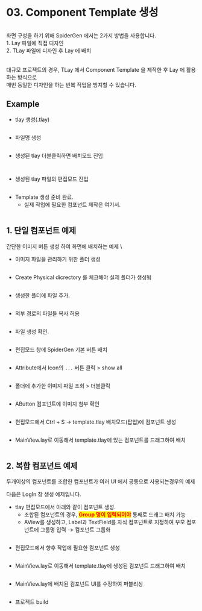# 03. Component Template 생성

<figure><img src="../.gitbook/assets/image (173).png" alt=""><figcaption></figcaption></figure>

화면 구성을 하기 위해 SpiderGen 에서는 2가지 방법을 사용합니다.\
1\.  Lay 파일에 직접 디자인\
2\. TLay 파일에 디자인 후 Lay 에 배치\
​

대규모 프로젝트의 경우, TLay 에서 Component Template 을 제작한 후 Lay 에 활용하는 방식으로\
매번 동일한 디자인을 하는 반복 작업을 방지할 수 있습니다.

## Example

* &#x20;tlay 생성(.tlay)

<div align="left"><figure><img src="../.gitbook/assets/image (155).png" alt=""><figcaption></figcaption></figure></div>



* 파일명 생성

<div align="left"><figure><img src="../.gitbook/assets/image (156).png" alt=""><figcaption></figcaption></figure></div>



* 생성된 tlay 더블클릭하면 배치모드 진입

<div align="left"><figure><img src="../.gitbook/assets/image (1) (1) (1) (1) (1) (1) (1) (1) (1).png" alt=""><figcaption></figcaption></figure> <figure><img src="../.gitbook/assets/화면 녹화 중 2025-07-22 100134.gif" alt=""><figcaption></figcaption></figure></div>



* 생성된 tlay 파일의 편집모드 진입

<div align="left"><figure><img src="../.gitbook/assets/image (158).png" alt=""><figcaption></figcaption></figure></div>



* Template 생성 준비 완료.
  * 실제 작업에 필요한 컴포넌트 제작은 여기서.

<figure><img src="../.gitbook/assets/image (171).png" alt=""><figcaption></figcaption></figure>



## 1. 단일 컴포넌트 예제

간단한 이미지 버튼 생성 하여 화면에 배치하는 예제\


* 이미지 파일을 관리하기 위한 폴더 생성

<div align="left"><figure><img src="../.gitbook/assets/image (159).png" alt=""><figcaption></figcaption></figure></div>



* Create Physical dicrectory 를 체크해야 실제 폴더가 생성됨

<div align="left"><figure><img src="../.gitbook/assets/image (160).png" alt=""><figcaption></figcaption></figure></div>



* 생성한 폴더에 파일 추가.

<div align="left"><figure><img src="../.gitbook/assets/image (161).png" alt=""><figcaption></figcaption></figure></div>



* 외부 경로의 파일들 복사 허용

<div align="left"><figure><img src="../.gitbook/assets/image (172).png" alt=""><figcaption></figcaption></figure></div>



* 파일 생성 확인.

<div align="left"><figure><img src="../.gitbook/assets/image (162).png" alt=""><figcaption></figcaption></figure></div>



* 편집모드 창에 SpiderGen 기본 버튼 배치

<figure><img src="../.gitbook/assets/image (163).png" alt=""><figcaption></figcaption></figure>



* Attribute에서 Icon의 `...` 버튼 클릭 > show all

<div align="left"><figure><img src="../.gitbook/assets/image (165).png" alt=""><figcaption></figcaption></figure></div>



* 폴더에 추가한 이미지 파일 조회 > 더블클릭

<div align="left"><figure><img src="../.gitbook/assets/image (164).png" alt=""><figcaption></figcaption></figure></div>



* AButton 컴포넌트에 이미지 첨부 확인&#x20;

<div align="left"><figure><img src="../.gitbook/assets/image (166).png" alt=""><figcaption></figcaption></figure></div>



* 편집모드에서 Ctrl + S -> template.tlay  배치모드(팝업)에 컴포넌트 생성

<figure><img src="../.gitbook/assets/image (170).png" alt=""><figcaption></figcaption></figure>



* MainView.lay로 이동해서 template.tlay에 있는 컴포넌트를 드래그하여 배치

<div align="left"><figure><img src="../.gitbook/assets/화면 녹화 중 2025-07-21 133002.gif" alt=""><figcaption></figcaption></figure></div>



## 2. 복합 컴포넌트 예제

두개이상의 컴포넌트를 조합한 컴포넌트가 여러 UI 에서 공통으로 사용되는경우의 예제

다음은  LogIn 창 생성 예제입니다.



* tlay 편집모드에서 아래와 같이 컴포넌트 생성.
  * 조합된 컴포넌트의 경우, <mark style="color:red;">**Group 명이 입력되어야**</mark> 통째로 드래그 배치 가능
  * AView를 생성하고, Label과 TextField를 자식 컴포넌트로 지정하여 부모 컴포넌트에 그룹명 입력 -> 컴포넌트 그룹화

<figure><img src="../.gitbook/assets/image (183).png" alt=""><figcaption></figcaption></figure>



* 편집모드에서 향후 작업에 필요한 컴포넌트 생성

<figure><img src="../.gitbook/assets/image (175).png" alt=""><figcaption></figcaption></figure>



* MainView.lay로 이동해서 template.tlay에 생성된 컴포넌트 드래그하여 배치

<figure><img src="../.gitbook/assets/image (177).png" alt=""><figcaption></figcaption></figure>



* MainView.lay에 배치된 컴포넌트  UI를 수정하여 퍼블리싱

<figure><img src="../.gitbook/assets/image (181).png" alt=""><figcaption></figcaption></figure>



* 프로젝트 build

<figure><img src="../.gitbook/assets/image (1) (1) (1) (1) (1) (1) (1) (1) (1) (1) (1).png" alt=""><figcaption></figcaption></figure>
